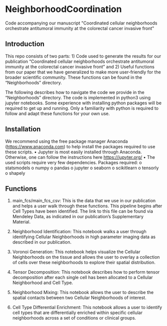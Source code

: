 # NeighborhoodCoordination
Code accompanying our manuscript "Coordinated cellular neighborhoods orchestrate antitumoral immunity at the colorectal cancer invasive front"

## Introduction
This repo consists of two parts: 1) Code used to generate the results for our publication “Coordinated cellular neighborhoods orchestrate antitumoral immunity at the colorectal cancer invasive front” and 2) Useful functions from our paper that we have generalized to make more user-friendly for the broader scientific community.  These functions can be found in the “Neighborhoods” directory.  

The following describes how to navigate the code we provide in the “Neighborhoods” directory. The code is implemented in python3 using jupyter notebooks.  Some experience with installing python packages will be required to get up and running.  Only a familiarity with python is required to follow and adapt these functions for your own use.

## Installation
We recommend using the free package manager Anaconda (https://www.anaconda.com) to help install the packages required to use these scripts.
•	Jupyter is most easily installed through Anaconda.  Otherwise, one can follow the instructions here  https://jupyter.org/
•	The used scripts require very few dependencies.  Packages required:
o	statsmodels
o	numpy
o	pandas
o	jupyter
o	seaborn
o	scikitlearn
o	tensorly
o	shapely
## Functions
1.	main_fcs/main_fcs_csv:  This is the data that we use in our publication and helps a user walk through these functions.  This pipeline begins after Cell Types have been identified.  The link to this file can be found via Mendeley Data, as indicated in our publication’s Supplementary Material.

2.	Neighborhood Identification:  This notebook walks a user through identifying Cellular Neighborhoods in high parameter imaging data as described in our publication.

3.	Voronoi Generation:  This notebook helps visualize the Cellular Neighborhoods on the tissue and allows the user to overlay a collection of cells over these neighborhoods to explore their spatial distribution.

4.	Tensor Decomposition:  This notebook describes how to perform tensor decomposition after each single cell has been allocated to a Cellular Neighborhood and Cell Type.

5.	Neighborhood Mixing:  This notebook allows the user to describe the spatial contacts between two Cellular Neighborhoods of interest.  

6.	Cell Type Differential Enrichment:  This notebook allows a user to identify cell types that are differentially enriched within specific cellular neighborhoods across a set of conditions or clinical groups.  

